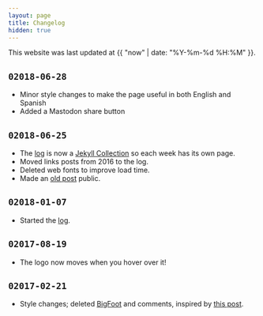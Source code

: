 ```yaml
---
layout: page
title: Changelog
hidden: true
---
```


This website was last updated at {{ "now" | date: "%Y-%m-%d %H:%M" }}.

## `02018-06-28`

- Minor style changes to make the page useful in both English and Spanish
- Added a Mastodon share button

## `02018-06-25`

- The [log](https://codual.github.io/log/2018/) is now a [Jekyll Collection](https://jekyllrb.com/docs/collections/) so each week has its own page.
- Moved links posts from 2016 to the log.
- Deleted web fonts to improve load time.
- Made an [old post](/2017/08/02/math/) public.

## `02018-01-07`

- Started the [log](https://codual.github.io/log/2018/).

## `02017-08-19`

- The logo now moves when you hover over it!

## `02017-02-21`

- Style changes; deleted [BigFoot](http://www.bigfootjs.com) and comments, inspired by [this post](https://danluu.com/web-bloat).
